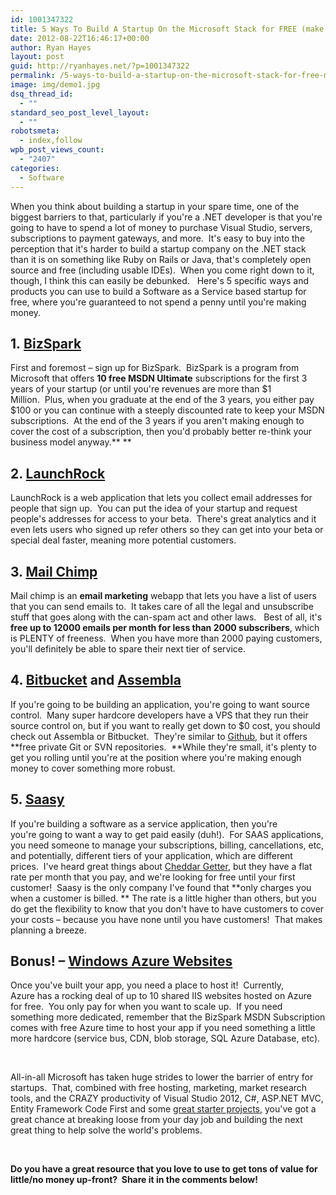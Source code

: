 ```yaml
---
id: 1001347322
title: 5 Ways To Build A Startup On the Microsoft Stack for FREE (make money before you spend any).
date: 2012-08-22T16:46:17+00:00
author: Ryan Hayes
layout: post
guid: http://ryanhayes.net/?p=1001347322
permalink: /5-ways-to-build-a-startup-on-the-microsoft-stack-for-free-make-money-before-you-spend-any/
image: img/demo1.jpg
dsq_thread_id:
  - ""
standard_seo_post_level_layout:
  - ""
robotsmeta:
  - index,follow
wpb_post_views_count:
  - "2407"
categories:
  - Software
---
```

When you think about building a startup in your spare time, one of the biggest barriers to that, particularly if you're a .NET developer is that you're going to have to spend a lot of money to purchase Visual Studio, servers, subscriptions to payment gateways, and more.  It's easy to buy into the perception that it's harder to build a startup company on the .NET stack than it is on something like Ruby on Rails or Java, that's completely open source and free (including usable IDEs).  When you come right down to it, though, I think this can easily be debunked.   Here's 5 specific ways and products you can use to build a Software as a Service based startup for free, where you're guaranteed to not spend a penny until you're making money.<!--more-->

## 1. [BizSpark](http://www.bizspark.com)

First and foremost &#8211; sign up for BizSpark.  BizSpark is a program from Microsoft that offers **10 free MSDN Ultimate** subscriptions for the first 3 years of your startup (or until you're revenues are more than $1 Million.  Plus, when you graduate at the end of the 3 years, you either pay $100 or you can continue with a steeply discounted rate to keep your MSDN subscriptions.  At the end of the 3 years if you aren't making enough to cover the cost of a subscription, then you'd probably better re-think your business model anyway.** **

## 2. [LaunchRock](http://www.launchrock.com)

LaunchRock is a web application that lets you collect email addresses for people that sign up.  You can put the idea of your startup and request people's addresses for access to your beta.  There's great analytics and it even lets users who signed up refer others so they can get into your beta or special deal faster, meaning more potential customers.

## 3. [Mail Chimp](http://www.mailchimp.com)

Mail chimp is an **email marketing** webapp that lets you have a list of users that you can send emails to.  It takes care of all the legal and unsubscribe stuff that goes along with the can-spam act and other laws.   Best of all, it's **free up to 12000 emails per month for less than 2000 subscribers**, which is PLENTY of freeness.  When you have more than 2000 paying customers, you'll definitely be able to spare their next tier of service.

## 4. [Bitbucket](http://bitbucket.org) and [Assembla](http://www.assembla.com)

If you're going to be building an application, you're going to want source control.  Many super hardcore developers have a VPS that they run their source control on, but if you want to really get down to $0 cost, you should check out Assembla or Bitbucket.  They're similar to [Github](http://github.com), but it offers **free private Git or SVN repositories.  **While they're small, it's plenty to get you rolling until you're at the position where you're making enough money to cover something more robust.

## 5. [Saasy](http://saasy.com/)

If you're building a software as a service application, then you're you're going to want a way to get paid easily (duh!).  For SAAS applications, you need someone to manage your subscriptions, billing, cancellations, etc, and potentially, different tiers of your application, which are different prices.  I've heard great things about [Cheddar Getter](http://cheddargetter.com), but they have a flat rate per month that you pay, and we're looking for free until your first customer!  Saasy is the only company I've found that **only charges you when a customer is billed. ** The rate is a little higher than others, but you do get the flexibility to know that you don't have to have customers to cover your costs &#8211; because you have none until you have customers!  That makes planning a breeze.

## Bonus! &#8211; [Windows Azure Websites](http://www.windowsazure.com/en-us/)

Once you've built your app, you need a place to host it!  Currently, Azure has a rocking deal of up to 10 shared IIS websites hosted on Azure for free.  You only pay for when you want to scale up.  If you need something more dedicated, remember that the BizSpark MSDN Subscription comes with free Azure time to host your app if you need something a little more hardcore (service bus, CDN, blob storage, SQL Azure Database, etc).

&nbsp;

All-in-all Microsoft has taken huge strides to lower the barrier of entry for startups.  That, combined with free hosting, marketing, market research tools, and the CRAZY productivity of Visual Studio 2012, C#, ASP.NET MVC, Entity Framework Code First and some [great starter projects](http://ryanhayes.net/blog/shoelacemvc-open-source-asp-net-mvc-3-starter-project-for-build/), you've got a great chance at breaking loose from your day job and building the next great thing to help solve the world's problems.

&nbsp;

**Do you have a great resource that you love to use to get tons of value for little/no money up-front?  Share it in the comments below!**

&nbsp;

&nbsp;

&nbsp;

&nbsp;

&nbsp;

&nbsp;

&nbsp;
